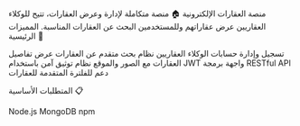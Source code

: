 منصة العقارات الإلكترونية 🏠
منصة متكاملة لإدارة وعرض العقارات، تتيح للوكلاء العقاريين عرض عقاراتهم وللمستخدمين البحث عن العقارات المناسبة.
المميزات الرئيسية 🌟

تسجيل وإدارة حسابات الوكلاء العقاريين
نظام بحث متقدم عن العقارات
عرض تفاصيل العقارات مع الصور والموقع
نظام توثيق آمن باستخدام JWT
واجهة برمجة RESTful API
دعم للفلترة المتقدمة للعقارات

المتطلبات الأساسية 📋

Node.js 
MongoDB
npm 
